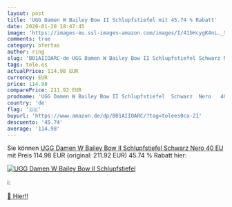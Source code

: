 ```yaml
---
layout: post
title: 'UGG Damen W Bailey Bow II Schlupfstiefel mit 45.74 % Rabatt'
date: 2020-01-20 18:47:45
image: 'https://images-eu.ssl-images-amazon.com/images/I/41bHcygK4nL._SL200_.jpg'
comments: true
category: ofertas
author: ring
slug: 'B01AIIOARC-de UGG Damen W Bailey Bow II Schlupfstiefel Schwarz Nero 40 EU'
tags: tole.es
actualPrice: 114.98 EUR
currency: EUR
price: 114.98
comparePrice: 211.92 EUR
prodname: 'UGG Damen W Bailey Bow II Schlupfstiefel  Schwarz  Nero   40 EU'
country: 'de'
flag: '🇩🇪'
buyurl: 'https://www.amazon.de/dp/B01AIIOARC/?tag=tolees0ca-21'
descuento: '45.74'
average: '114.98'
---
```


Sie können [UGG Damen W Bailey Bow II Schlupfstiefel  Schwarz  Nero   40 EU](https://www.amazon.de/dp/B01AIIOARC/?tag=tolees0ca-21) mit Preis 114.98 EUR (original: 211.92 EUR) 45.74 % Rabatt hier:

[![UGG Damen W Bailey Bow II Schlupfstiefel](https://images-eu.ssl-images-amazon.com/images/I/41bHcygK4nL._SL200_.jpg)](https://www.amazon.de/dp/B01AIIOARC/?tag=tolees0ca-21)

ℹ️:


[🛒 Hier!!](https://www.amazon.de/dp/B01AIIOARC/?tag=tolees0ca-21)
